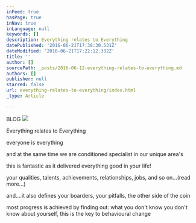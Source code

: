 ```yaml
---
inFeed: true
hasPage: true
inNav: true
inLanguage: null
keywords: []
description: Everything relates to Everything
datePublished: '2016-06-21T17:38:30.531Z'
dateModified: '2016-06-21T17:22:12.332Z'
title: ''
author: []
sourcePath: _posts/2016-06-12-everything-relates-to-everything.md
authors: []
publisher: null
starred: false
url: everything-relates-to-everything/index.html
_type: Article

---
```

BLOG
![](https://the-grid-user-content.s3-us-west-2.amazonaws.com/c91c07b3-a059-4ad7-a587-952a27ff46d7.png)

Everything relates to Everything

everyone is everything

and at the same time we are conditioned specialist in our unique area's

this is fantastic as it delivered everything good in your life!

your qualities, talents, achievements, relationships, jobs, and so on...(read more...)

and....it also defines your boarders, your pitfalls, the other side of the coin

most progress is achieved by finding out: what you don't know you don't know about yourself, this is the key to behavioural change